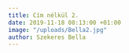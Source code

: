 ```yaml
---
title: Cím nélkül 2.
date: 2019-11-18 08:13:00 +01:00
image: "/uploads/Bella2.jpg"
author: Szekeres Bella
---
```


